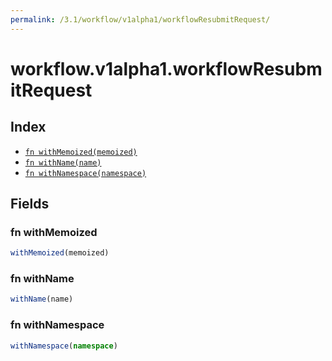 ```yaml
---
permalink: /3.1/workflow/v1alpha1/workflowResubmitRequest/
---
```


# workflow.v1alpha1.workflowResubmitRequest



## Index

* [`fn withMemoized(memoized)`](#fn-withmemoized)
* [`fn withName(name)`](#fn-withname)
* [`fn withNamespace(namespace)`](#fn-withnamespace)

## Fields

### fn withMemoized

```ts
withMemoized(memoized)
```



### fn withName

```ts
withName(name)
```



### fn withNamespace

```ts
withNamespace(namespace)
```

